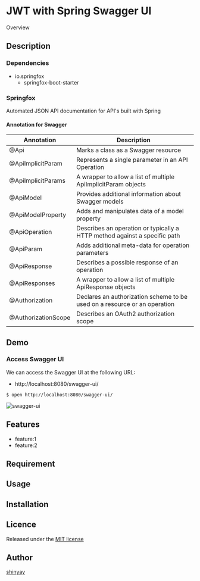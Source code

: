 # JWT with Spring Swagger UI

Overview

## Description
### Dependencies
- io.springfox
  - springfox-boot-starter

### Springfox
Automated JSON API documentation for API's built with Spring

#### Annotation for Swagger

|Annotation|Description|
|----------|-----------|
|@Api|Marks a class as a Swagger resource|
|@ApiImplicitParam|Represents a single parameter in an API Operation|
|@ApiImplicitParams|A wrapper to allow a list of multiple ApiImplicitParam objects|
|@ApiModel|Provides additional information about Swagger models|
|@ApiModelProperty|Adds and manipulates data of a model property|
|@ApiOperation|Describes an operation or typically a HTTP method against a specific path|
|@ApiParam|Adds additional meta-data for operation parameters|
|@ApiResponse|Describes a possible response of an operation|
|@ApiResponses|A wrapper to allow a list of multiple ApiResponse objects|
|@Authorization|Declares an authorization scheme to be used on a resource or an operation|
|@AuthorizationScope|Describes an OAuth2 authorization scope|

## Demo
### Access Swagger UI

We can access the Swagger UI at the following URL:
- http://localhost:8080/swagger-ui/

```shell script
$ open http://localhost:8080/swagger-ui/
```

![swagger-ui](https://user-images.githubusercontent.com/3072734/103474169-7c67ed00-4de4-11eb-9fb7-48e1647d846c.png)


## Features

- feature:1
- feature:2

## Requirement

## Usage

## Installation

## Licence

Released under the [MIT license](https://gist.githubusercontent.com/shinyay/56e54ee4c0e22db8211e05e70a63247e/raw/34c6fdd50d54aa8e23560c296424aeb61599aa71/LICENSE)

## Author

[shinyay](https://github.com/shinyay)
